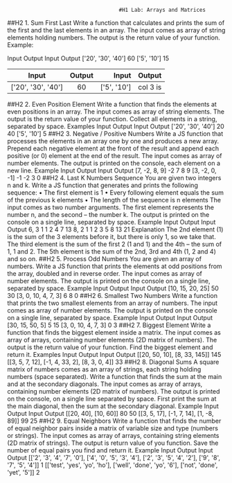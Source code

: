 										#H1 Lab: Arrays and Matrices
##H2 1.	Sum First Last
Write a function that calculates and prints the sum of the first and the last elements in an array.
The input comes as array of string elements holding numbers.
The output is the return value of your function.
Example:

Input	Output		Input	Output
['20', '30', '40']	60		['5', '10']	15

| Input              | Output  | Input  	 | Output        |
| ------------------ |:----:   | -----:		 | ------------: |
| ['20', '30', '40'] | 60 	   | ['5', '10'] | col 3 is      |

##H2 2.	Even Position Element
Write a function that finds the elements at even positions in an array.
The input comes as array of string elements.
The output is the return value of your function. Collect all elements in a string, separated by space.
Examples
Input	Output		Input	Output
['20', '30', '40']	20 40		['5', '10']	5
##H2 3.	Negative / Positive Numbers
Write a JS function that processes the elements in an array one by one and produces a new array. Prepend each negative element at the front of the result and append each positive (or 0) element at the end of the result.
The input comes as array of number elements.
The output is printed on the console, each element on a new line.
Example
Input	Output		Input	Output
[7, -2, 8, 9]	-2
7
8
9		[3, -2, 0, -1]	-1
-2
3
0
##H2 4.	Last K Numbers Sequence
You are given two integers n and k. Write a JS function that generates and prints the following sequence:
•	The first element is 1
•	Every following element equals the sum of the previous k elements
•	The length of the sequence is n elements
The input comes as two number arguments. The first element represents the number n, and the second – the number k.
The output is printed on the console on a single line, separated by space.
Example
Input	Output		Input	Output
6, 3	1 1 2 4 7 13		8, 2	1 1 2 3 5 8 13 21
Explanation
The 2nd element (1) is the sum of the 3 elements before it, but there is only 1, so we take that. The third element is the sum of the first 2 (1 and 1) and the 4th – the sum of 1, 1 and 2. The 5th element is the sum of the 2nd, 3rd and 4th (1, 2 and 4) and so on.
##H2 5.	Process Odd Numbers
You are given an array of numbers. Write a JS function that prints the elements at odd positions from the array, doubled and in reverse order.
The input comes as array of number elements.
The output is printed on the console on a single line, separated by space.
Example
Input	Output		Input	Output
[10, 15, 20, 25]	50 30		[3, 0, 10, 4, 7, 3]	6 8 0
##H2 6.	Smallest Two Numbers
Write a function that prints the two smallest elements from an array of numbers.
The input comes as array of number elements.
The output is printed on the console on a single line, separated by space.
Example
Input	Output		Input	Output
[30, 15, 50, 5]	5 15		[3, 0, 10, 4, 7, 3]	0 3
##H2 7.	Biggest Element
Write a function that finds the biggest element inside a matrix.
The input comes as array of arrays, containing number elements (2D matrix of numbers).
The output is the return value of your function. Find the biggest element and return it.
Examples
Input	Output		Input	Output
[[20, 50, 10],
 [8, 33, 145]]	145		[[3, 5, 7, 12],
 [-1, 4, 33, 2],
 [8, 3, 0, 4]]	33
##H2 8.	Diagonal Sums
A square matrix of numbers comes as an array of strings, each string holding numbers (space separated). Write a function that finds the sum at the main and at the secondary diagonals.
The input comes as array of arrays, containing number elements (2D matrix of numbers).
The output is printed on the console, on a single line separated by space. First print the sum at the main diagonal, then the sum at the secondary diagonal.
Example
Input	Output		Input	Output
[[20, 40],
 [10, 60]]	80 50		[[3, 5, 17],
 [-1, 7, 14],
 [1, -8, 89]]	99 25
##H2 9.	Equal Neighbors
Write a function that finds the number of equal neighbor pairs inside a matrix of variable size and type (numbers or strings).
The input comes as array of arrays, containing string elements (2D matrix of strings).
The output is return value of you function. Save the number of equal pairs you find and return it.
Example
Input	Output		Input	Output
[['2', '3', '4', '7', '0'],
 ['4', '0', '5', '3', '4'],
 ['2', '3', '5', '4', '2'],
 ['9', '8', '7', '5', '4']]	1		[['test', 'yes', 'yo', 'ho'],
 ['well', 'done', 'yo', '6'],
 ['not', 'done', 'yet', '5']]	2
